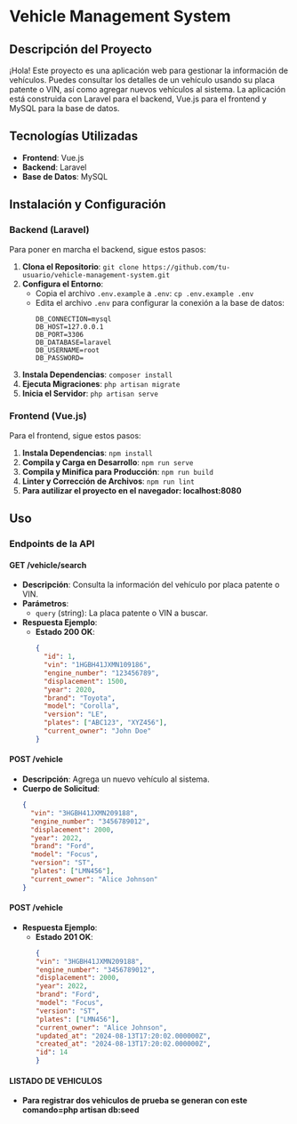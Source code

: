 # Vehicle Management System

## Descripción del Proyecto
¡Hola! Este proyecto es una aplicación web para gestionar la información de vehículos. Puedes consultar los detalles de un vehículo usando su placa patente o VIN, así como agregar nuevos vehículos al sistema. La aplicación está construida con Laravel para el backend, Vue.js para el frontend y MySQL para la base de datos.

## Tecnologías Utilizadas
- **Frontend**: Vue.js
- **Backend**: Laravel
- **Base de Datos**: MySQL

## Instalación y Configuración

### Backend (Laravel)
Para poner en marcha el backend, sigue estos pasos:
1. **Clona el Repositorio**: `git clone https://github.com/tu-usuario/vehicle-management-system.git`
2. **Configura el Entorno**:
   - Copia el archivo `.env.example` a `.env`: `cp .env.example .env`
   - Edita el archivo `.env` para configurar la conexión a la base de datos:
     ```plaintext
     DB_CONNECTION=mysql
     DB_HOST=127.0.0.1
     DB_PORT=3306
     DB_DATABASE=laravel
     DB_USERNAME=root
     DB_PASSWORD=
     ```
3. **Instala Dependencias**: `composer install`
4. **Ejecuta Migraciones**: `php artisan migrate`
5. **Inicia el Servidor**: `php artisan serve`

### Frontend (Vue.js)
Para el frontend, sigue estos pasos:
1. **Instala Dependencias**: `npm install`
2. **Compila y Carga en Desarrollo**: `npm run serve`
3. **Compila y Minifica para Producción**: `npm run build`
4. **Linter y Corrección de Archivos**: `npm run lint`
5. **Para autilizar el proyecto en el navegador: localhost:8080**

## Uso

### Endpoints de la API

#### GET /vehicle/search
- **Descripción**: Consulta la información del vehículo por placa patente o VIN.
- **Parámetros**:
  - `query` (string): La placa patente o VIN a buscar.
- **Respuesta Ejemplo**:
  - **Estado 200 OK**:
    ```json
    {
      "id": 1,
      "vin": "1HGBH41JXMN109186",
      "engine_number": "123456789",
      "displacement": 1500,
      "year": 2020,
      "brand": "Toyota",
      "model": "Corolla",
      "version": "LE",
      "plates": ["ABC123", "XYZ456"],
      "current_owner": "John Doe"
    }
    ```

#### POST /vehicle
- **Descripción**: Agrega un nuevo vehículo al sistema.
- **Cuerpo de Solicitud**:
  ```json
  {
    "vin": "3HGBH41JXMN209188",
    "engine_number": "3456789012",
    "displacement": 2000,
    "year": 2022,
    "brand": "Ford",
    "model": "Focus",
    "version": "ST",
    "plates": ["LMN456"],
    "current_owner": "Alice Johnson"
  }
#### POST /vehicle
- **Respuesta Ejemplo**:
  - **Estado 201 OK**:
    ```json
    {
    "vin": "3HGBH41JXMN209188",
    "engine_number": "3456789012",
    "displacement": 2000,
    "year": 2022,
    "brand": "Ford",
    "model": "Focus",
    "version": "ST",
    "plates": ["LMN456"],
    "current_owner": "Alice Johnson",
    "updated_at": "2024-08-13T17:20:02.000000Z",
    "created_at": "2024-08-13T17:20:02.000000Z",
    "id": 14
    }
    ```
#### LISTADO DE VEHICULOS
- **Para registrar dos vehiculos de prueba se generan con este comando=php artisan db:seed**
